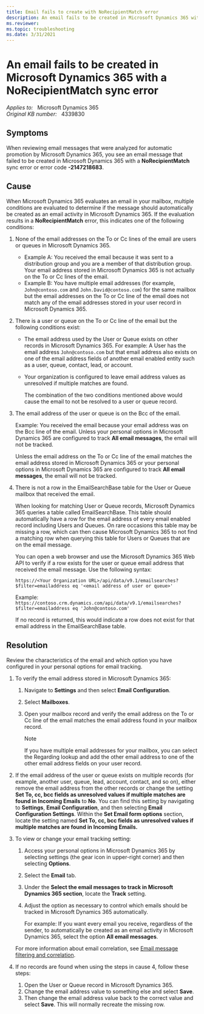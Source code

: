```yaml
---
title: Email fails to create with NoRecipientMatch error
description: An email fails to be created in Microsoft Dynamics 365 with a NoRecipientMatch sync error.
ms.reviewer: 
ms.topic: troubleshooting
ms.date: 3/31/2021
---
```

# An email fails to be created in Microsoft Dynamics 365 with a NoRecipientMatch sync error

_Applies to:_ &nbsp; Microsoft Dynamics 365  
_Original KB number:_ &nbsp; 4339830

## Symptoms

When reviewing email messages that were analyzed for automatic promotion by Microsoft Dynamics 365, you see an email message that failed to be created in Microsoft Dynamics 365 with a **NoRecipientMatch** sync error or error code **-2147218683**.

## Cause

When Microsoft Dynamics 365 evaluates an email in your mailbox, multiple conditions are evaluated to determine if the message should automatically be created as an email activity in Microsoft Dynamics 365. If the evaluation results in a **NoRecipientMatch** error, this indicates one of the following conditions:

1. None of the email addresses on the To or Cc lines of the email are users or queues in Microsoft Dynamics 365.
   - Example A: You received the email because it was sent to a distribution group and you are a member of that distribution group. Your email address stored in Microsoft Dynamics 365 is not actually on the To or Cc lines of the email.
   - Example B: You have multiple email addresses (for example, `John@contoso.com` and `John.David@contoso.com`) for the same mailbox but the email addresses on the To or Cc line of the email does not match any of the email addresses stored in your user record in Microsoft Dynamics 365.

2. There is a user or queue on the To or Cc line of the email but the following conditions exist:
   - The email address used by the User or Queue exists on other records in Microsoft Dynamics 365. For example: A User has the email address `John@contoso.com` but that email address also exists on one of the email address fields of another email enabled entity such as a user, queue, contact, lead, or account.
   - Your organization is configured to leave email address values as unresolved if multiple matches are found.

     The combination of the two conditions mentioned above would cause the email to not be resolved to a user or queue record.

3. The email address of the user or queue is on the Bcc of the email.

   Example: You received the email because your email address was on the Bcc line of the email. Unless your personal options in Microsoft Dynamics 365 are configured to track **All email messages**, the email will not be tracked.

   Unless the email address on the To or Cc line of the email matches the email address stored in Microsoft Dynamics 365 or your personal options in Microsoft Dynamics 365 are configured to track **All email messages**, the email will not be tracked.

4. There is not a row in the EmailSearchBase table for the User or Queue mailbox that received the email.

   When looking for matching User or Queue records, Microsoft Dynamics 365 queries a table called EmailSearchBase. This table should automatically have a row for the email address of every email enabled record including Users and Queues. On rare occasions this table may be missing a row, which can then cause Microsoft Dynamics 365 to not find a matching row when querying this table for Users or Queues that are on the email message.

   You can open a web browser and use the Microsoft Dynamics 365 Web API to verify if a row exists for the user or queue email address that received the email message. Use the following syntax:

   `https://<Your Organization URL>/api/data/v9.1/emailsearches?$filter=emailaddress eq '<email address of user or queue>'`

   Example: `https://contoso.crm.dynamics.com/api/data/v9.1/emailsearches?$filter=emailaddress eq 'John@contoso.com'`

   If no record is returned, this would indicate a row does not exist for that email address in the EmailSearchBase table.

## Resolution

Review the characteristics of the email and which option you have configured in your personal options for email tracking.

1. To verify the email address stored in Microsoft Dynamics 365:

   1. Navigate to **Settings** and then select **Email Configuration**.
   2. Select **Mailboxes**.
   3. Open your mailbox record and verify the email address on the To or Cc line of the email matches the email address found in your mailbox record.

      > [!NOTE]
      > If you have multiple email addresses for your mailbox, you can select the Regarding lookup and add the other email address to one of the other email address fields on your user record.

2. If the email address of the user or queue exists on multiple records (for example, another user, queue, lead, account, contact, and so on), either remove the email address from the other records or change the setting **Set To, cc, bcc fields as unresolved values if multiple matches are found in Incoming Emails** to **No**. You can find this setting by navigating to **Settings**, **Email Configuration**, and then selecting **Email Configuration Settings**. Within the **Set Email form options** section, locate the setting named **Set To, cc, bcc fields as unresolved values if multiple matches are found in Incoming Emails.**

3. To view or change your email tracking setting:

    1. Access your personal options in Microsoft Dynamics 365 by selecting settings (the gear icon in upper-right corner) and then selecting **Options**.
    2. Select the **Email** tab.
    3. Under the **Select the email messages to track in Microsoft Dynamics 365 section**, locate the **Track** setting.
    4. Adjust the option as necessary to control which emails should be tracked in Microsoft Dynamics 365 automatically.

       For example: If you want every email you receive, regardless of the sender, to automatically be created as an email activity in Microsoft Dynamics 365, select the option **All email messages**.

   For more information about email correlation, see [Email message filtering and correlation](/previous-versions/dynamicscrm-2016/administering-dynamics-365/hh699705(v=crm.8)).

4. If no records are found when using the steps in cause 4, follow these steps:

    1. Open the User or Queue record in Microsoft Dynamics 365.
    2. Change the email address value to something else and select **Save**.
    3. Then change the email address value back to the correct value and select **Save**. This will normally recreate the missing row.
